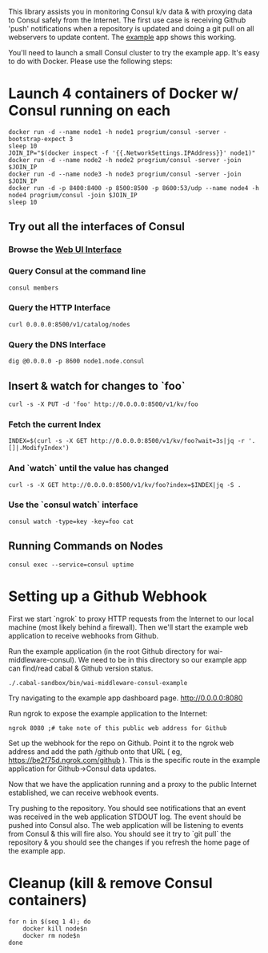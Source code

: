 This library assists you in monitoring Consul k/v data & with proxying
data to Consul safely from the Internet.  The first use case is
receiving Github 'push' notifications when a repository is updated and
doing a git pull on all webservers to update content.  The [example](./example) app
shows this working.

You'll need to launch a small Consul cluster to try the example app.
It's easy to do with Docker.  Please use the following steps:

# Launch 4 containers of Docker w/ Consul running on each

    docker run -d --name node1 -h node1 progrium/consul -server -bootstrap-expect 3
    sleep 10
    JOIN_IP="$(docker inspect -f '{{.NetworkSettings.IPAddress}}' node1)"
    docker run -d --name node2 -h node2 progrium/consul -server -join $JOIN_IP
    docker run -d --name node3 -h node3 progrium/consul -server -join $JOIN_IP
    docker run -d -p 8400:8400 -p 8500:8500 -p 8600:53/udp --name node4 -h node4 progrium/consul -join $JOIN_IP
    sleep 10

## Try out all the interfaces of Consul

### Browse the [Web UI Interface](http://localhost:8500/ui/#/dc1/services/consul)

### Query Consul at the command line

    consul members

### Query the HTTP Interface

    curl 0.0.0.0:8500/v1/catalog/nodes

### Query the DNS Interface

    dig @0.0.0.0 -p 8600 node1.node.consul

## Insert & watch for changes to \`foo\`

    curl -s -X PUT -d 'foo' http://0.0.0.0:8500/v1/kv/foo

### Fetch the current Index

    INDEX=$(curl -s -X GET http://0.0.0.0:8500/v1/kv/foo?wait=3s|jq -r '.[]|.ModifyIndex')

### And \`watch\` until the value has changed

    curl -s -X GET http://0.0.0.0:8500/v1/kv/foo?index=$INDEX|jq -S .

### Use the \`consul watch\` interface

    consul watch -type=key -key=foo cat

## Running Commands on Nodes

    consul exec --service=consul uptime

# Setting up a Github Webhook

First we start \`ngrok\` to proxy HTTP requests from the Internet to
our local machine (most likely behind a firewall).  Then we'll start
the example web application to receive webhooks from Github.

Run the example application (in the root Github directory for
wai-middleware-consul).  We need to be in this directory so our
example app can find/read cabal & Github version status.

    ./.cabal-sandbox/bin/wai-middleware-consul-example

Try navigating to the example app dashboard page.  <http://0.0.0.0:8080>

Run ngrok to expose the example application to the Internet:

    ngrok 8080 ;# take note of this public web address for Github

Set up the webhook for the repo on Github. Point it to the ngrok web
address and add the path /github onto that URL ( eg,
<https://be2f75d.ngrok.com/github> ).  This is the specific route in
the example application for Github->Consul data updates.

Now that we have the application running and a proxy to the public
Internet established, we can receive webhook events.

Try pushing to the repository.  You should see notifications that an
event was received in the web application STDOUT log.  The event
should be pushed into Consul also.  The web application will be
listening to events from Consul & this will fire also.  You should
see it try to \`git pull\` the repository & you should see the changes
if you refresh the home page of the example app.

# Cleanup (kill & remove Consul containers)

    for n in $(seq 1 4); do
        docker kill node$n
        docker rm node$n    
    done
